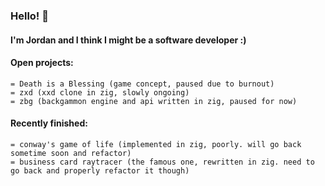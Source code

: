 ### Hello! 👋

#### I'm Jordan and I think I might be a software developer :)

#### Open projects:
    = Death is a Blessing (game concept, paused due to burnout)
    = zxd (xxd clone in zig, slowly ongoing)
    = zbg (backgammon engine and api written in zig, paused for now)

#### Recently finished:
    = conway's game of life (implemented in zig, poorly. will go back sometime soon and refactor)
    = business card raytracer (the famous one, rewritten in zig. need to go back and properly refactor it though)
